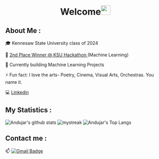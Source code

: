 <h1 align="center">Welcome<img src="https://github.com/souvikguria98/souvikguria98/blob/master/Hi.gif" width="30"> </h1>

## About Me :
🎓 Kennesaw State University class of 2024

🥈 <a href=https://www.kennesaw.edu/news/stories/2021/ksu-students-work-with-companies-in-hackathon-event.php> 2nd Place Winner @ KSU Hackathon </a> (Machine Learning)

🤖 Currently building Machine Learning Projects

⚡ Fun fact: I love the arts- Poetry, Cinema, Visual Arts, Orchestras. You name it.

💻 <a href="https://www.linkedin.com/in/abrutus">Linkedin</a>

## My Statistics :
![Andujar's github stats](https://github-readme-stats.vercel.app/api?username=Brutusa&count_private=true&show_icons=true&theme=tokyonight)
<img src="https://github-readme-streak-stats.herokuapp.com/?user=Brutusa&theme=tokyonight" alt="mystreak"/>
![Andujar's Top Langs](https://github-readme-stats.vercel.app/api/top-langs/?username=Brutusa&count_private=true&theme=tokyonight&layout=compact)

## Contact me : 
📫 [![Gmail Badge](https://img.shields.io/badge/-andujarbrutus@gmail.com-blue?style=flat-roundedrectangle&logo=Gmail&logoColor=white&link=mailto:andujarbrutus@gmail.com)](andujarbrutus@gmail.com)
